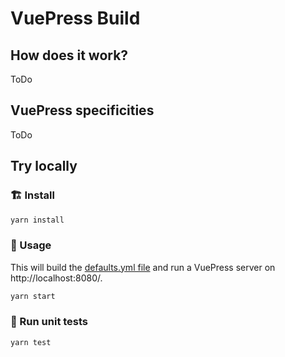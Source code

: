 # VuePress Build
## How does it work?
ToDo

## VuePress specificities
ToDo

## Try locally
### 🏗 Install

```sh
yarn install
```

### 🚀 Usage

This will build the [defaults.yml file](../../defaults.yml) and run a VuePress server on http://localhost:8080/.

```sh
yarn start
```

### 🚧 Run unit tests

```sh
yarn test
```
